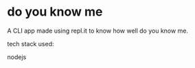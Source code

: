 # do you know me

A CLI app made using repl.it to know how well do you know me.

tech stack used:

nodejs
